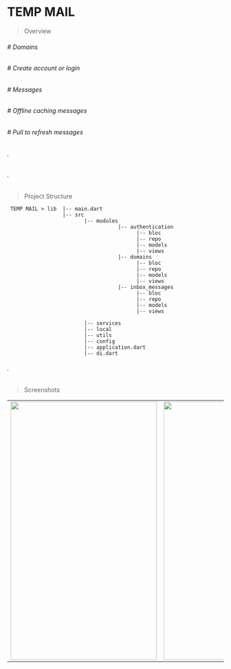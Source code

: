 # TEMP MAIL

 > Overview
<h6># Domains</h6>
<h6># Create account or login</h6>
<h6># Messages</h6>
<h6># Offline caching messages</h6>
<h6># Pull to refresh messages</h6>
<h6>.</h6>
<h6>.</h6>
    

 > Project Structure
```
 TEMP MAIL > lib  |-- main.dart
                  |-- src
                         |-- modules
                                    |-- authentication
                                          |-- bloc
                                          |-- repo
                                          |-- models
                                          |-- views
                                    |-- domains
                                          |-- bloc
                                          |-- repo
                                          |-- models
                                          |-- views
                                    |-- inbox_messages
                                          |-- bloc
                                          |-- repo
                                          |-- models
                                          |-- views
                         
                         |-- services
                         |-- local
                         |-- utils
                         |-- config
                         |-- application.dart   
                         |-- di.dart
```
<h6>.</h6>

>Screenshots
<table>
<td> 
<img src="https://github.com/emonxcode/TEMP-MAIL-Qtec-task-project/assets/90932124/6737580a-0e4d-43ff-b705-e6fa902f3d83" width="340" height="600"/>
</td>
<td> 
<img src="https://github.com/emonxcode/TEMP-MAIL-Qtec-task-project/assets/90932124/88addc5c-a4df-458f-95d1-585aa9c11cd4" width="340" height="600"/>
</td>
<td> 
<img src="https://github.com/emonxcode/TEMP-MAIL-Qtec-task-project/assets/90932124/09ceada7-33f9-4939-8d27-0fad2bdd6678" width="340" height="600"/>
</td>
</tr>
</table>


